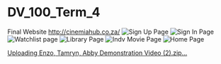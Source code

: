 # DV_100_Term_4
Final Website
http://cinemiahub.co.za/
![Sign Up Page](https://github.com/EnzoDV08/DV_100_Term_4/assets/125486388/2d6083e7-6b50-4288-9845-90d9b96c414b)
![Sign In Page](https://github.com/EnzoDV08/DV_100_Term_4/assets/125486388/9da5bc89-9266-4ed8-86d3-0a3320180c8c)
![Watchlist page](https://github.com/EnzoDV08/DV_100_Term_4/assets/125486388/294c29f0-99f6-43e2-a3ee-c5e4da2fbf74)
![Library Page](https://github.com/EnzoDV08/DV_100_Term_4/assets/125486388/6aea928f-d9fd-4b61-93d1-ce186aa4f2d6)
![Indv Movie Page](https://github.com/EnzoDV08/DV_100_Term_4/assets/125486388/f4814738-20e4-453c-bf3f-7c9e5774377c)
![Home Page](https://github.com/EnzoDV08/DV_100_Term_4/assets/125486388/c92d4e5f-ff3a-4db9-acfa-af3815347433)

[Uploading Enzo, Tamryn, Abby Demonstration Video (2).zip…]()
